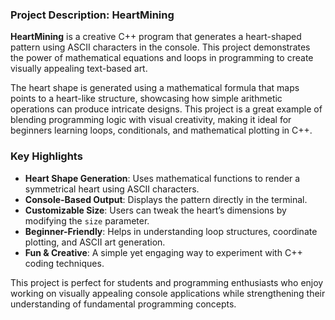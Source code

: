 ### Project Description: **HeartMining**  

**HeartMining** is a creative C++ program that generates a heart-shaped pattern using ASCII characters in the console. This project demonstrates the power of mathematical equations and loops in programming to create visually appealing text-based art.  

The heart shape is generated using a mathematical formula that maps points to a heart-like structure, showcasing how simple arithmetic operations can produce intricate designs. This project is a great example of blending programming logic with visual creativity, making it ideal for beginners learning loops, conditionals, and mathematical plotting in C++.  

### **Key Highlights**  
- **Heart Shape Generation**: Uses mathematical functions to render a symmetrical heart using ASCII characters.  
- **Console-Based Output**: Displays the pattern directly in the terminal.  
- **Customizable Size**: Users can tweak the heart’s dimensions by modifying the `size` parameter.  
- **Beginner-Friendly**: Helps in understanding loop structures, coordinate plotting, and ASCII art generation.  
- **Fun & Creative**: A simple yet engaging way to experiment with C++ coding techniques.  

This project is perfect for students and programming enthusiasts who enjoy working on visually appealing console applications while strengthening their understanding of fundamental programming concepts.
